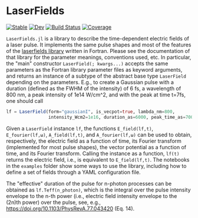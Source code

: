 # LaserFields

[![Stable](https://img.shields.io/badge/docs-stable-blue.svg)](https://jfeist.github.io/LaserFields.jl/stable/)
[![Dev](https://img.shields.io/badge/docs-dev-blue.svg)](https://jfeist.github.io/LaserFields.jl/dev/)
[![Build Status](https://github.com/jfeist/LaserFields.jl/actions/workflows/CI.yml/badge.svg?branch=main)](https://github.com/jfeist/LaserFields.jl/actions/workflows/CI.yml?query=branch%3Amain)
[![Coverage](https://codecov.io/gh/jfeist/LaserFields.jl/branch/main/graph/badge.svg)](https://codecov.io/gh/jfeist/LaserFields.jl)

`LaserFields.jl` is a library to describe the time-dependent electric fields of
a laser pulse. It implements the same pulse shapes and most of the features of
the [laserfields library](https://github.com/jfeist/laserfields) written in
Fortran. Please see the documentation of that library for the parameter
meanings, conventions used, etc. In particular, the "main" constructor
`LaserField(; kwargs...)` accepts the same parameters as the Fortran library
parameter files as keyword arguments, and returns an instance of a subtype of
the abstract base type `LaserField` depending on the parameters. E.g., to create
a Gaussian pulse with a duration (defined as the FWHM of the intensity) of 6 fs,
a wavelength of 800 nm, a peak intensity of 1e14 W/cm^2, and with the peak at
time t=7fs, one should call
```julia
lf = LaserField(form="gaussianI", is_vecpot=true, lambda_nm=800,
                intensity_Wcm2=1e16, duration_as=6000, peak_time_as=7000)
```

Given a `LaserField` instance `lf`, the functions `E_field(lf,t)`,
`E_fourier(lf,ω)`, `A_field(lf,t)`, and `A_fourier(lf,ω)` can be used to obtain,
respectively, the electric field as a function of time, its Fourier transform
(implemented for most pulse shapes), the vector potential as a function of time,
and its Fourier transform. Calling the instance as a function, `lf(t)` returns
the electric field, i.e., is equivalent to `E_field(lf,t)`. The notebooks in the
`examples` folder show some ways to use the library, including how to define a
set of fields through a YAML configuration file.

The "effective" duration of the pulse for n-photon processes can be obtained as
`lf.Teff(n_photon)`, which is the integral over the pulse intensity envelope to
the n-th power (i.e., electric field intensity envelope to the (2n)th power)
over the pulse, see, e.g., https://doi.org/10.1103/PhysRevA.77.043420 (Eq. 14).